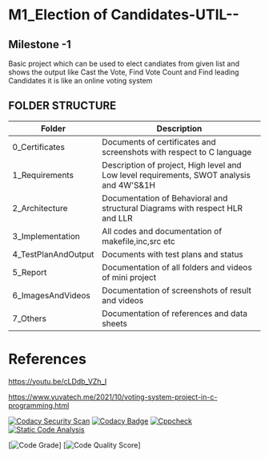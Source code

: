 # M1_Election of Candidates-UTIL--
## Milestone -1

Basic project which can be used to elect candiates from given list and shows the output like Cast the Vote, Find Vote Count and Find leading Candidates it is like an online voting system


<!-- Tables -->
## FOLDER	STRUCTURE
| Folder         | Description
|----------------|---------------------------------------|
| 0_Certificates |	Documents of certificates and screenshots with respect to C language
| 1_Requirements |	Description of project, High level and Low level requirements, SWOT analysis and 4W'S&1H
| 2_Architecture |	Documentation of Behavioral and structural Diagrams with respect HLR and LLR
| 3_Implementation |	All codes and documentation of makefile,inc,src etc
| 4_TestPlanAndOutput |	Documents with test plans and status
| 5_Report | Documentation of all folders and videos of mini project
| 6_ImagesAndVideos	| Documentation of screenshots of result and videos
| 7_Others |	Documentation of references and data sheets

# References

https://youtu.be/cLDdb_VZh_I

https://www.yuvatech.me/2021/10/voting-system-project-in-c-programming.html

[![Codacy Security Scan](https://github.com/GAGANDEEPRANA8/M1_projectGoal_-APP-UTIL-GAME-/actions/workflows/codacy.yml/badge.svg)](https://github.com/GAGANDEEPRANA8/M1_projectGoal_-APP-UTIL-GAME-/actions/workflows/codacy.yml)
[![Codacy Badge](https://app.codacy.com/project/badge/Grade/d5277205d3504bb4bb4bce203d191c97)](https://www.codacy.com/gh/GAGANDEEPRANA8/M1_projectGoal_-APP-UTIL-GAME-/dashboard?utm_source=github.com&amp;utm_medium=referral&amp;utm_content=GAGANDEEPRANA8/M1_projectGoal_-APP-UTIL-GAME-&amp;utm_campaign=Badge_Grade)
[![Cppcheck](https://github.com/GAGANDEEPRANA8/M1_projectGoal_-APP-UTIL-GAME-/actions/workflows/cpp.yml/badge.svg)](https://github.com/GAGANDEEPRANA8/M1_projectGoal_-APP-UTIL-GAME-/actions/workflows/cpp.yml)
[![Static Code Analysis](https://github.com/GAGANDEEPRANA8/M1_projectGoal_-APP-UTIL-GAME-/actions/workflows/static.yml/badge.svg)](https://github.com/GAGANDEEPRANA8/M1_projectGoal_-APP-UTIL-GAME-/actions/workflows/static.yml)

[![Code Grade](https://api.codiga.io/project/31556/status/svg)]
[![Code Quality Score](https://api.codiga.io/project/31556/score/svg)]







